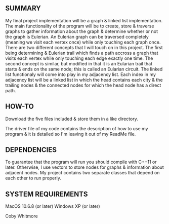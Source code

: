 SUMMARY
-------
My final project implementation will be a graph & linked list implementation. The main functionality of the program will be to create, store & traverse graphs to gather information about the graph & determine whether or not the graph is Eulerian. An Eulerian graph can be traversed completely (meaning we visit each vertex once) while only touching each graph once. There are two different concepts that I will touch on in this project. The first being determining & Eulerian trail which finds a path accross a graph that visits each vertex while only touching each edge exactly one time. The second concept is similar, but modified in that it is an Eularian trail that starts & ends on the same node; this is called an Eularian circuit. The linked list functionaly will come into play in my adjacency list. Each index in my adjacency list will be a linked list in which the head contains each city & the trailing nodes & the connected nodes for which the head node has a direct path.

HOW-TO
------
Download the five files included & store them in a like directory.

The driver file of my code contains the description of how to use my program & it is detailed so I'm leaving it out of my ReadMe file.

DEPENDENCIES
------------
To guarantee that the program will run you should compile with C++11 or later. Otherwise, I use vectors to store nodes for graphs & information about adjacent nodes. My project contains two separate classes that depend on each other to run properly.

SYSTEM REQUIREMENTS
-------------------
MacOS 10.6.8 (or later)
Windows XP (or later)

Coby Whitmore
